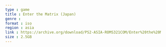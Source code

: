 ```yaml
---
type : game
title : Enter the Matrix (Japan)
genre : 
format : iso
region : asia
link : https://archive.org/download/PS2-ASIA-ROMS321COM/Enter%20the%20Matrix%20%28Japan%29.7z
size : 2.5GB
---
```

